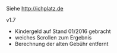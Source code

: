 Siehe http://ichplatz.de

v1.7
* Kindergeld auf Stand 01/2016 gebracht
* weiches Scrollen zum Ergebnis
* Berechnung der alten Gebühr entfernt
